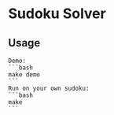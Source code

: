 # Sudoku Solver

## Usage
    Demo:
    ```bash
    make demo
    ```
    Run on your own sudoku:
    ```bash
    make
    ```